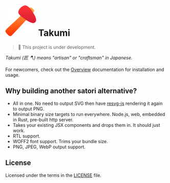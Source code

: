 # <img src="./assets/images/takumi.svg" alt="Takumi" width="96" /> Takumi

> 🚧 This project is under development.

_Takumi (匠 🪓) means "artisan" or "craftsman" in Japanese._

For newcomers, check out the [Overview](https://takumi.kane.tw/docs/) documentation for installation and usage.

## Why building another satori alternative?

- All in one. No need to output SVG then have [resvg-js](https://github.com/thx/resvg-js) rendering it again to output PNG.
- Minimal binary size targets to run everywhere. Node.js, web, embedded in Rust, pre-built http server.
- Takes your existing JSX components and drops them in. It should just work.
- RTL support.
- WOFF2 font support. Trims your bundle size.
- PNG, JPEG, WebP output support.

## License

Licensed under the terms in the [LICENSE](LICENSE) file.
